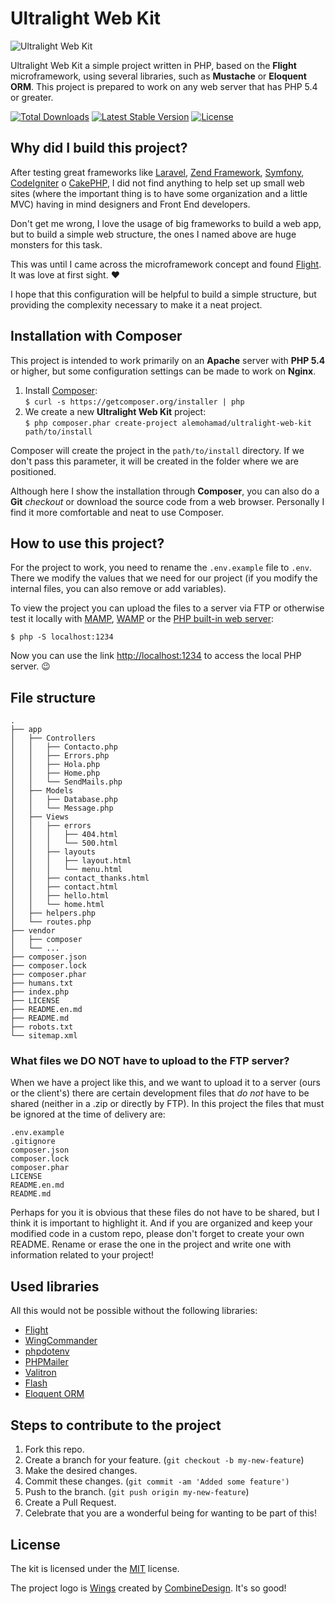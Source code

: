 # Ultralight Web Kit

![Ultralight Web Kit](http://i.imgur.com/jODgJwc.png)

Ultralight Web Kit a simple project written in PHP, based on the **Flight** microframework, using several libraries, such as **Mustache** or **Eloquent ORM**. This project is prepared to work on any web server that has PHP 5.4 or greater.

[![Total Downloads](https://img.shields.io/packagist/dt/alemohamad/ultralight-web-kit.svg?style=flat-square)](https://packagist.org/packages/alemohamad/ultralight-web-kit)
[![Latest Stable Version](https://img.shields.io/packagist/v/alemohamad/ultralight-web-kit.svg?style=flat-square)](https://packagist.org/packages/alemohamad/ultralight-web-kit)
[![License](https://img.shields.io/packagist/l/alemohamad/ultralight-web-kit.svg?style=flat-square)](https://opensource.org/licenses/mit-license.php)

## Why did I build this project?

After testing great frameworks like [Laravel](https://laravel.com), [Zend Framework](https://framework.zend.com), [Symfony](https://symfony.com), [CodeIgniter](https://www.codeigniter.com) o [CakePHP](https://cakephp.org), I did not find anything to help set up small web sites (where the important thing is to have some organization and a little MVC) having in mind designers and Front End developers.

Don't get me wrong, I love the usage of big frameworks to build a web app, but to build a simple web structure, the ones I named above are huge monsters for this task.

This was until I came across the microframework concept and found [Flight](http://flightphp.com). It was love at first sight. ♥️

I hope that this configuration will be helpful to build a simple structure, but providing the complexity necessary to make it a neat project.

## Installation with Composer

This project is intended to work primarily on an **Apache** server with **PHP 5.4** or higher, but some configuration settings can be made to work on **Nginx**.

1. Install [Composer](https://getcomposer.org/download/):  
`$ curl -s https://getcomposer.org/installer | php`  
2. We create a new **Ultralight Web Kit** project:  
`$ php composer.phar create-project alemohamad/ultralight-web-kit path/to/install`

Composer will create the project in the `path/to/install` directory. If we don't pass this parameter, it will be created in the folder where we are positioned.

Although here I show the installation through **Composer**, you can also do a **Git** *checkout* or download the source code from a web browser. Personally I find it more comfortable and neat to use Composer.

## How to use this project?

For the project to work, you need to rename the `.env.example` file to `.env`. There we modify the values that we need for our project (if you modify the internal files, you can also remove or add variables).

To view the project you can upload the files to a server via FTP or otherwise test it locally with [MAMP](https://www.mamp.info), [WAMP](http://www.wampserver.com/) or the [PHP built-in web server](http://php.net/manual/en/features.commandline.webserver.php):

```
$ php -S localhost:1234
```

Now you can use the link [http://localhost:1234](http://localhost:1234) to access the local PHP server. 😉

## File structure

```
.
├── app
│   ├── Controllers
│   │   ├── Contacto.php
│   │   ├── Errors.php
│   │   ├── Hola.php
│   │   ├── Home.php
│   │   └── SendMails.php
│   ├── Models
│   │   ├── Database.php
│   │   └── Message.php
│   ├── Views
│   │   ├── errors
│   │   │   ├── 404.html
│   │   │   └── 500.html
│   │   ├── layouts
│   │   │   ├── layout.html
│   │   │   └── menu.html
│   │   ├── contact_thanks.html
│   │   ├── contact.html
│   │   ├── hello.html
│   │   └── home.html
│   ├── helpers.php
│   └── routes.php
├── vendor
│   ├── composer
│   └── ...
├── composer.json
├── composer.lock
├── composer.phar
├── humans.txt
├── index.php
├── LICENSE
├── README.en.md
├── README.md
├── robots.txt
└── sitemap.xml
```

### What files we DO NOT have to upload to the FTP server?

When we have a project like this, and we want to upload it to a server (ours or the client's) there are certain development files that *do not* have to be shared (neither in a .zip or directly by FTP). In this project the files that must be ignored at the time of delivery are:

```
.env.example
.gitignore
composer.json
composer.lock
composer.phar
LICENSE
README.en.md
README.md
```

Perhaps for you it is obvious that these files do not have to be shared, but I think it is important to highlight it. And if you are organized and keep your modified code in a custom repo, please don't forget to create your own README. Rename or erase the one in the project and write one with information related to your project!

## Used libraries

All this would not be possible without the following libraries:

* [Flight](https://github.com/mikecao/flight)
* [WingCommander](https://github.com/xmeltrut/WingCommander)
* [phpdotenv](https://github.com/vlucas/phpdotenv)
* [PHPMailer](https://github.com/PHPMailer/PHPMailer)
* [Valitron](https://github.com/vlucas/valitron)
* [Flash](https://github.com/joelvardy/flash)
* [Eloquent ORM](https://github.com/illuminate/database)

## Steps to contribute to the project

1. Fork this repo.
2. Create a branch for your feature. (`git checkout -b my-new-feature`)
3. Make the desired changes.
4. Commit these changes. (`git commit -am 'Added some feature')`
5. Push to the branch. (`git push origin my-new-feature`)
6. Create a Pull Request.
7. Celebrate that you are a wonderful being for wanting to be part of this!

## License

The kit is licensed under the [MIT](https://opensource.org/licenses/mit-license.php) license.

The project logo is [Wings](https://thenounproject.com/term/wings/382103/) created by [CombineDesign](https://www.behance.net/combine-design). It's so good!

